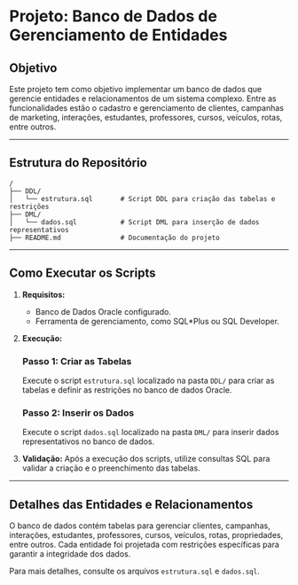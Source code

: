 
# Projeto: Banco de Dados de Gerenciamento de Entidades

## Objetivo
Este projeto tem como objetivo implementar um banco de dados que gerencie entidades e relacionamentos de um sistema complexo. Entre as funcionalidades estão o cadastro e gerenciamento de clientes, campanhas de marketing, interações, estudantes, professores, cursos, veículos, rotas, entre outros.

---

## Estrutura do Repositório

```plaintext
/
├── DDL/
│   └── estrutura.sql       # Script DDL para criação das tabelas e restrições
├── DML/
│   └── dados.sql           # Script DML para inserção de dados representativos
├── README.md               # Documentação do projeto
```

---

## Como Executar os Scripts

1. **Requisitos:**
   - Banco de Dados Oracle configurado.
   - Ferramenta de gerenciamento, como SQL*Plus ou SQL Developer.

2. **Execução:**

   ### Passo 1: Criar as Tabelas
   Execute o script `estrutura.sql` localizado na pasta `DDL/` para criar as tabelas e definir as restrições no banco de dados Oracle.

   ### Passo 2: Inserir os Dados
   Execute o script `dados.sql` localizado na pasta `DML/` para inserir dados representativos no banco de dados.

3. **Validação:**
   Após a execução dos scripts, utilize consultas SQL para validar a criação e o preenchimento das tabelas.

---

## Detalhes das Entidades e Relacionamentos
O banco de dados contém tabelas para gerenciar clientes, campanhas, interações, estudantes, professores, cursos, veículos, rotas, propriedades, entre outros. Cada entidade foi projetada com restrições específicas para garantir a integridade dos dados.

Para mais detalhes, consulte os arquivos `estrutura.sql` e `dados.sql`.
